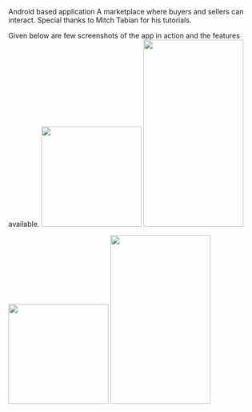 Android based application
A marketplace where buyers and sellers can interact. Special thanks to Mitch Tabian for his tutorials.

Given below are few screenshots of the app in action and the features available.
<img src="https://user-images.githubusercontent.com/25851171/66275461-a75c3d80-e83d-11e9-8229-b4a612159d40.png" width="200"> <img src="https://user-images.githubusercontent.com/25851171/66275601-15edcb00-e83f-11e9-9986-e1a832773903.png" width="200" height="373">

<img src="https://user-images.githubusercontent.com/25851171/66275689-f60ad700-e83f-11e9-9d37-733a6eb85375.png" width="200"> <img src="https://user-images.githubusercontent.com/25851171/66275758-ac6ebc00-e840-11e9-9b93-8f64132c3a2a.png" width="200" height="337">





